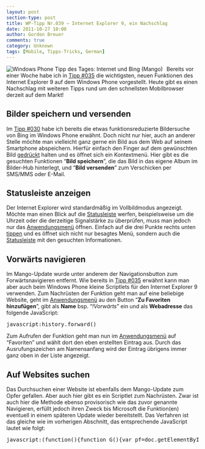 ```yaml
---
layout: post
section-type: post
title: WP-Tipp Nr.039 – Internet Explorer 9, ein Nachschlag
date: 2011-10-27 10:00
author: Gordon Breuer
comments: true
category: Unknown
tags: [Mobile, Tipps-Tricks, German]
---
```

<p><img style="margin: 0px 10px 0px 0px; display: inline; float: left" title="" alt="Windows Phone Tipp des Tages: Internet und Bing (Mango)" align="left" src="http://anheledirwp.blob.core.windows.net/wordpress/2011/10/internetmg2.png" /></p>  <p>Bereits vor einer Woche habe ich in <a href="/post/2011/10/21/WP-Tipp-035-&ndash;-Internet-Explorer-9.aspx">Tipp #035</a> die wichtigsten, neuen Funktionen des Internet Explorer 9 auf dem Windows Phone vorgestellt. Heute gibt es einen Nachschlag mit weiteren Tipps rund um den schnellsten Mobilbrowser derzeit auf dem Markt!</p>  <h2 class="clear">Bilder speichern und versenden</h2>  <p>Im <a href="/post/2011/10/14/WP-Tipp-030-&ndash;-bing-findet-mehr-als-nur-Websites.aspx">Tipp #030</a> habe ich bereits die etwas funktionsreduzierte Bildersuche von Bing im Windows Phone erwähnt. Doch nicht nur hier, auch an anderer Stelle möchte man vielleicht ganz gerne ein Bild aus dem Web auf seinem Smartphone abspeichern. Hierfür einfach den Finger auf dem gewünschten Bild <a href="/post/2011/09/12/WP7-Tipp-007-%E2%80%93-Standard-Gesten.aspx">gedrückt</a> halten und es öffnet sich ein Kontextmenü. Hier gibt es die gesuchten Funktionen “<strong>Bild speichern</strong>”, die das Bild in das eigene Album im Bilder-Hub hinterlegt, und “<strong>Bild versenden</strong>” zum Verschicken per SMS/MMS oder E-Mail. </p>  <h2>Statusleiste anzeigen</h2>  <p>Der Internet Explorer wird standardmäßig im Vollbildmodus angezeigt. Möchte man einen Blick auf die <a href="/post/2011/09/07/WP7-Tipp-004-&ndash;-Signalstarke-Ladezustand-der-Batterie-und-andere-Infos.aspx">Statusleiste</a> werfen, beispielsweise um die Uhrzeit oder die derzeitige Signalstärke zu überprüfen, muss man jedoch nur das <a href="/post/2011/09/05/WP7-Tipp-002-%E2%80%93-Das-Anwendungs-und-Kontextmenu.aspx">Anwendungsmenü</a> öffnen. Einfach auf die drei Punkte rechts unten <a href="/post/2011/09/12/WP7-Tipp-007-%E2%80%93-Standard-Gesten.aspx">tippen</a> und es öffnet sich nicht nur besagtes Menü, sondern auch die <a href="/post/2011/09/07/WP7-Tipp-004-&ndash;-Signalstarke-Ladezustand-der-Batterie-und-andere-Infos.aspx">Statusleiste</a> mit den gesuchten Informationen.</p>  <h2>Vorwärts navigieren</h2>  <p>Im Mango-Update wurde unter anderem der Navigationsbutton zum Forwärtsnavigieren entfernt. Wie bereits in <a href="/post/2011/10/21/WP-Tipp-035-&ndash;-Internet-Explorer-9.aspx">Tipp #035</a> erwähnt kann man aber auch beim Windows Phone kleine Scriptlets für den Internet Explorer 9 verwenden. Zum Nachrüsten der Funktion geht man auf eine beliebige Website, geht im <a href="/post/2011/09/05/WP7-Tipp-002-%E2%80%93-Das-Anwendungs-und-Kontextmenu.aspx">Anwendungsmenü</a> au den Button “<strong>Zu Favoriten hinzufügen</strong>”, gibt als <strong>Name</strong> bsp. “<em>!Vorwärts</em>” ein und als <strong>Webadresse</strong> das folgende JavaScript:</p>  <pre class="brush: js; toolbar: false;">javascript:history.forward()</pre>

<p>Zum Aufrufen der Funktion geht man nun im <a href="/post/2011/09/05/WP7-Tipp-002-%E2%80%93-Das-Anwendungs-und-Kontextmenu.aspx">Anwendungsmenü</a> auf “Favoriten” und wählt dort den eben erstellten Eintrag aus. Durch das Ausrufungszeichen am Namensanfang wird der Eintrag übrigens immer ganz oben in der Liste angezeigt.</p>

<h2>Auf Websites suchen</h2>

<p>Das Durchsuchen einer Website ist ebenfalls dem Mango-Update zum Opfer gefallen. Aber auch hier gibt es ein Scriptlet zum Nachrüsten. Zwar ist auch hier die Methode ebenso provisorisch wie das zuvor genannte Navigieren, erfüllt jedoch ihren Zweck bis Microsoft die Funktion(en) eventuell in einem späteren Update wieder bereitstellt. Das Verfahren ist das gleiche wie im vorherigen Abschnitt, das entsprechende JavaScript lautet wie folgt:</p>

<pre class="brush: js; toolbar: false;">javascript:(function(){function G(){var pf=doc.getElementById('pf');var qt=doc.getElementById('qt');if(null==pf){pf=doc.createElement('div');pf.id='pf';var s=pf.style;s.position='absolute';s.zIndex='99';s.top=(scT||scBT)+'px';s.left=(scL||scBL)+'px';s.width='100%';s.backgroundColor='#FFFF00';pf.appendChild(doc.createTextNode('Suche: '));qt=doc.createElement('input');qt.id='qt';qt.type='text';pf.appendChild(qt);var sb=doc.createElement('input');sb.type='button';sb.value='Los';sb.onclick=function(){P(qt.value)};pf.appendChild(sb);doc.body.appendChild(pf);}else{pf.style.display='inline';count=0;}}function P(s){document.getElementById('pf').style.display='none';if(s==='')return;var n=srchNode(document.body,s.toUpperCase(),s.length);alert(&quot;Found &quot;+count+&quot; occurrence&quot;+(count==1?&quot;&quot;:&quot;s&quot;)+&quot; of '&quot;+s+&quot;'.&quot;);pf.parentNode.removeChild(pf);return n;}function srchNode(node,te,len){var pos,skip,spannode,middlebit,endbit,middleclone;skip=0;if(node.nodeType==3){pos=node.data.toUpperCase().indexOf(te);if(pos&gt;=0){spannode=document.createElement(&quot;SPAN&quot;);spannode.style.backgroundColor=&quot;red&quot;;middlebit=node.splitText(pos);endbit=middlebit.splitText(len);middleclone=middlebit.cloneNode(true);spannode.appendChild(middleclone);middlebit.parentNode.replaceChild(spannode,middlebit);++count;skip=1;}}else{if(node.nodeType==1&amp;&amp;node.childNodes&amp;&amp;node.tagName.toUpperCase()!=&quot;SCRIPT&quot;&amp;&amp;node.tagName.toUpperCase!=&quot;STYLE&quot;){for(var child=0;child&lt;node.childNodes.length;++child){child=child+srchNode(node.childNodes[child],te,len);}}}return skip;}var count=0,scL=0,scT=0,scBL=0,scBT=0;var w=window,doc=document;if(typeof doc.body!='undefined'&amp;&amp;typeof doc.body.scrollLeft!='undefined'){scBL=doc.body.scrollLeft;scBT=doc.body.scrollTop;}if(typeof doc.documentElement!='undefined'&amp;&amp;typeof doc.documentElement.scrollLeft!='undefined'){scL=doc.documentElement.scrollLeft;scT=doc.documentElement.scrollTop;}G();})()</pre>

